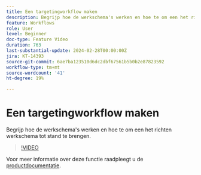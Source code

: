 ```yaml
---
title: Een targetingworkflow maken
description: Begrijp hoe de werkschema's werken en hoe te om een het richten werkschema tot stand te brengen.
feature: Workflows
role: User
level: Beginner
doc-type: Feature Video
duration: 763
last-substantial-update: 2024-02-28T00:00:00Z
jira: KT-14393
source-git-commit: 6ae7ba123510d6dc2dbf67561b5b0b2e87823592
workflow-type: tm+mt
source-wordcount: '41'
ht-degree: 19%

---
```



# Een targetingworkflow maken

Begrijp hoe de werkschema&#39;s werken en hoe te om een het richten werkschema tot stand te brengen.

>[!VIDEO](https://video.tv.adobe.com/v/3425873/?learn=on)


Voor meer informatie over deze functie raadpleegt u de [productdocumentatie](https://experienceleague.adobe.com/docs/campaign-web/v8/wf/gs-workflows.html?lang=nl-NL).
